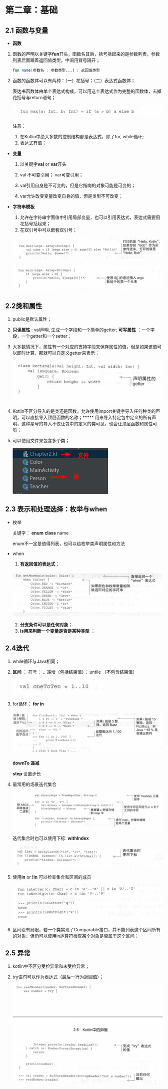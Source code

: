 # 第二章：基础

## 2.1 函数与变量

* **函数** 

1. 函数的声明以关键字**fun**开头，函数名其后，括号括起来的是参数列表，参数列表后面跟着返回值类型，中间用冒号隔开；

   ```kotlin
   fun name(参数名 : 参数类型...) : 返回值类型
   ```

2. 函数的函数体可以有两种：（一）花括号；（二）表达式函数体；

   表达书函数体由单个表达式构成，可以用这个表达式作为完整的函数体，去掉花括号与return语句；

   ![Snipaste_2019-02-27_22-10-22](images/Snipaste_2019-02-27_22-10-22.png)

   注意：

   1. 在Kotlin中绝大多数的控制结构都是表达式，除了for, while循环;
   2. 表达式有值；

* **变量** 

  1. 以关键字**val** or **var**开头

  2. val 不可变引用； var可变引用；
  3. val引用自身是不可变的，但是它指向的对象可能是可变的；
  4. var允许改变变量改变自身的值，但是类型不可改变；

* **字符串模板** 

  1. 允许在字符串字面值中引用局部变量，也可以引用表达式，表达式需要用花括号括起来；
  2. 在双引号中可以嵌套双引号；

  ![Snipaste_2019-02-27_22-11-41](images/Snipaste_2019-02-27_22-11-41.png)

  ![Snipaste_2019-02-27_22-12-21](images/Snipaste_2019-02-27_22-12-21.png)

## 2.2类和属性

1. public是默认属性；

2. **只读属性** : val声明, 生成一个字段和一个简单的getter; **可写属性** ：一个字段，一个getter和一个setter；

3. 大多数情况下，属性有一个对应的支持字段来保存属性的值，但是如果该值可以即时计算，那就可以自定义getter来表示；

   ![Snipaste_2019-02-27_22-13-22](images/Snipaste_2019-02-27_22-13-22.png)

4. Kotlin不区分导入的是类还是函数，允许使用import关键字导入任何种类的声明，可以直接导入顶层函数的名称；***** 用来导入特定包中定义的所有声明，这种星号的导入不仅让包中的定义的类可见，也会让顶层函数和属性可见；

5. 可以使用文件来包含多个类；

   ![Snipaste_2019-02-27_22-17-30](images/Snipaste_2019-02-27_22-17-30.png)

## 2.3 表示和处理选择：枚举与when

* 枚举

  关键字： **enum** **class** name

  enum不一定是值得列表，也可以给枚举类声明属性和方法

* when

  1. **有返回值的表达式**；

  ![Snipaste_2019-02-27_22-22-27](images/Snipaste_2019-02-27_22-22-27.png)

  2. **分支条件可以是任何对象**；
  3. **is用来判断一个变量是否是某种类型** ；

## 2.4迭代

1. while循环与Java相同；

2. **区间** ： 符号： **..**  递增（包括结束值）； untile （不包含结束值）

   ![Snipaste_2019-02-27_22-27-10](images/Snipaste_2019-02-27_22-27-10.png)

3. for循环： **for in** 

   ![Snipaste_2019-02-27_22-28-27](images/Snipaste_2019-02-27_22-28-27.png)

   **downTo 递减** 

   **step** 设置步长

4. 最常用的场景迭代集合

   ![Snipaste_2019-02-27_22-32-38](images/Snipaste_2019-02-27_22-32-38.png)

   迭代集合时也可以使用下标: **withIndex**

   ![Snipaste_2019-02-27_22-34-07](images/Snipaste_2019-02-27_22-34-07.png)

5. 使用**in** or **!in** 可以检查集合和区间的成员

   ![Snipaste_2019-02-27_22-35-23](images/Snipaste_2019-02-27_22-35-23.png)

6. 区间没有局限，若一个类实现了Comparable接口，并不能列表这个区间所有的对象，但仍可以使用in运算符检查某个对象是否属于这个区间；

## 2.5 异常

1. kotlin中不区分受检异常和未受检异常；

2. try语句可以作为表达式（最后一行为返回值）；

   ![Snipaste_2019-02-27_22-39-25](images/Snipaste_2019-02-27_22-39-25.png)
